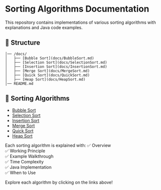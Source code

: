 # Sorting Algorithms Documentation

This repository contains implementations of various sorting algorithms with explanations and Java code examples.

## 📂 Structure
```
│── /docs/
│   ├── [Bubble Sort](docs/BubbleSort.md)
│   ├── [Selection Sort](docs/SelectionSort.md)
│   ├── [Insertion Sort](docs/InsertionSort.md)
│   ├── [Merge Sort](docs/MergeSort.md)
│   ├── [Quick Sort](docs/QuickSort.md)
│   ├── [Heap Sort](docs/HeapSort.md)
│── README.md
```

## 📌 Sorting Algorithms
- [Bubble Sort](docs/BubbleSort.md)
- [Selection Sort](docs/SelectionSort.md)
- [Insertion Sort](docs/InsertionSort.md)
- [Merge Sort](docs/MergeSort.md)
- [Quick Sort](docs/QuickSort.md)
- [Heap Sort](docs/HeapSort.md)

Each sorting algorithm is explained with:
✅ Overview  
✅ Working Principle  
✅ Example Walkthrough  
✅ Time Complexity  
✅ Java Implementation  
✅ When to Use  

Explore each algorithm by clicking on the links above!

